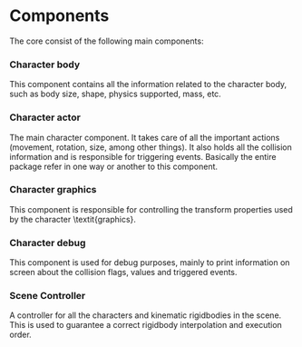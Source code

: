 # Components

The core consist of the following main components:

### Character body

 This component contains all the information related to the character body, such as body size, shape, physics supported, mass, etc.

### Character actor

The main character component. It takes care of all the important actions \(movement, rotation, size, among other things\). It also holds all the collision information and is responsible for triggering events. Basically the entire package refer in one way or another to this component.

### Character graphics

This component is responsible for controlling the transform properties used by the character \textit{graphics}.

### Character debug

This component is used for debug purposes, mainly to print information on screen about the collision flags, values and triggered events.

### Scene Controller

A controller for all the characters and kinematic rigidbodies in the scene. This is used to guarantee a correct rigidbody interpolation and execution order.



